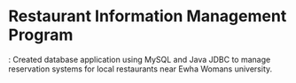 # Restaurant Information Management Program
: Created database application using MySQL and Java JDBC to manage reservation systems for local restaurants near Ewha Womans university.
